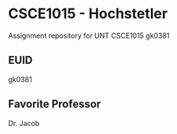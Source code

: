 # CSCE1015 - Hochstetler
Assignment repository for UNT CSCE1015
gk0381
## EUID
gk0381
## Favorite Professor
Dr. Jacob
